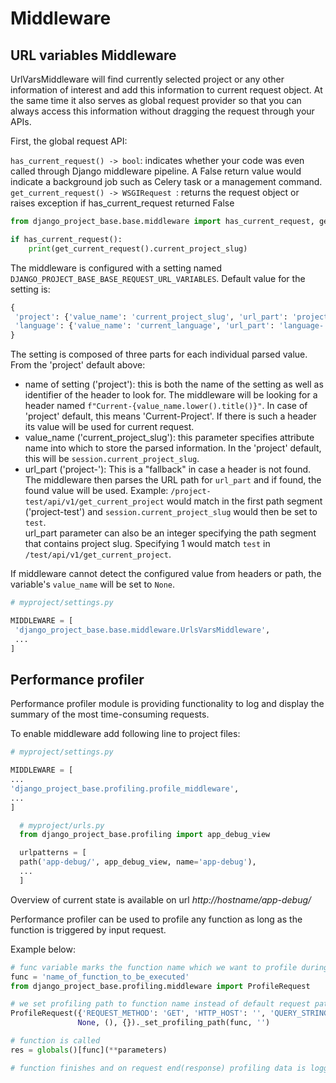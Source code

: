 # Middleware

## URL variables Middleware

UrlVarsMiddleware will find currently selected project or any other information of interest and add this information
to current request object. At the same time it also serves as global request provider so that you can always access
this information without dragging the request through your APIs.

First, the global request API:

`has_current_request() -> bool`: indicates whether your code was even called through Django middleware pipeline. A
   False return value would indicate a background job such as Celery task or a management command.
`get_current_request() -> WSGIRequest `: returns the request object or raises exception if has_current_request
   returned False

```python
from django_project_base.base.middleware import has_current_request, get_current_request

if has_current_request():
    print(get_current_request().current_project_slug)
```

The middleware is configured with a setting named `DJANGO_PROJECT_BASE_BASE_REQUEST_URL_VARIABLES`. Default value for
the setting is:

```python
{
 'project': {'value_name': 'current_project_slug', 'url_part': 'project-'},
 'language': {'value_name': 'current_language', 'url_part': 'language-'},
}
```

The setting is composed of three parts for each individual parsed value. From the 'project' default above:

- name of setting ('project'): this is both the name of the setting as well as identifier of the header to look for. 
  The middleware will be looking for a header named `f"Current-{value_name.lower().title()}"`. In case of 'project'
   default, this means 'Current-Project'. If there is such a header its value will be used for current request.
- value_name ('current_project_slug'): this parameter specifies attribute name into which to store the parsed
   information. In the 'project' default, this will be `session.current_project_slug`.
- url_part ('project-'): This is a "fallback" in case a header is not found. The middleware then parses the URL path 
for `url_part` and if found, the found value will be used. Example: `/project-test/api/v1/get_current_project` would 
  match in the first path segment ('project-test') and `session.current_project_slug` would then be set to `test`.  
  url_part parameter can also be an integer specifying the path segment that contains project slug. Specifying 1 
  would  match `test` in `/test/api/v1/get_current_project`.

If middleware cannot detect the configured value from headers or path, the variable's `value_name` will be set to
`None`.

```python
# myproject/settings.py

MIDDLEWARE = [
 'django_project_base.base.middleware.UrlsVarsMiddleware',
 ...
]
```

## Performance profiler

Performance profiler module is providing functionality to log and display the summary of the most time-consuming requests.


To enable middleware add following line to project files:

```python
# myproject/settings.py

MIDDLEWARE = [
...
'django_project_base.profiling.profile_middleware',
...
]
```

```python
  # myproject/urls.py
  from django_project_base.profiling import app_debug_view

  urlpatterns = [
  path('app-debug/', app_debug_view, name='app-debug'),
  ...
  ]
```

Overview of current state is available on url *http://hostname/app-debug/*

Performance profiler can be used to profile any function as long as the function is triggered by input request.

Example below:

```python
# func variable marks the function name which we want to profile during request
func = 'name_of_function_to_be_executed'
from django_project_base.profiling.middleware import ProfileRequest

# we set profiling path to function name instead of default request path used in profiling.middleware
ProfileRequest({'REQUEST_METHOD': 'GET', 'HTTP_HOST': '', 'QUERY_STRING': '', 'PATH_INFO': ''},
               None, (), {})._set_profiling_path(func, '')

# function is called
res = globals()[func](**parameters)

# function finishes and on request end(response) profiling data is logged and it can be then viewed in http://hostname/app-debug/ view
```
